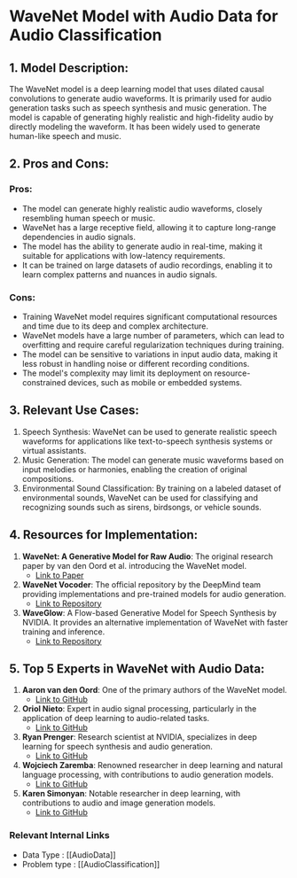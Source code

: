 # WaveNet Model with Audio Data for Audio Classification

## 1. Model Description:
The WaveNet model is a deep learning model that uses dilated causal convolutions to generate audio waveforms. It is primarily used for audio generation tasks such as speech synthesis and music generation. The model is capable of generating highly realistic and high-fidelity audio by directly modeling the waveform. It has been widely used to generate human-like speech and music.

## 2. Pros and Cons:
### Pros:
- The model can generate highly realistic audio waveforms, closely resembling human speech or music.
- WaveNet has a large receptive field, allowing it to capture long-range dependencies in audio signals.
- The model has the ability to generate audio in real-time, making it suitable for applications with low-latency requirements.
- It can be trained on large datasets of audio recordings, enabling it to learn complex patterns and nuances in audio signals.

### Cons:
- Training WaveNet model requires significant computational resources and time due to its deep and complex architecture.
- WaveNet models have a large number of parameters, which can lead to overfitting and require careful regularization techniques during training.
- The model can be sensitive to variations in input audio data, making it less robust in handling noise or different recording conditions.
- The model's complexity may limit its deployment on resource-constrained devices, such as mobile or embedded systems.

## 3. Relevant Use Cases:
1. Speech Synthesis: WaveNet can be used to generate realistic speech waveforms for applications like text-to-speech synthesis systems or virtual assistants.
2. Music Generation: The model can generate music waveforms based on input melodies or harmonies, enabling the creation of original compositions.
3. Environmental Sound Classification: By training on a labeled dataset of environmental sounds, WaveNet can be used for classifying and recognizing sounds such as sirens, birdsongs, or vehicle sounds.

## 4. Resources for Implementation:
1. **WaveNet: A Generative Model for Raw Audio**: The original research paper by van den Oord et al. introducing the WaveNet model.
   - [Link to Paper](https://arxiv.org/abs/1609.03499)
2. **WaveNet Vocoder**: The official repository by the DeepMind team providing implementations and pre-trained models for audio generation.
   - [Link to Repository](https://github.com/r9y9/wavenet_vocoder)
3. **WaveGlow**: A Flow-based Generative Model for Speech Synthesis by NVIDIA. It provides an alternative implementation of WaveNet with faster training and inference.
   - [Link to Repository](https://github.com/NVIDIA/waveglow)

## 5. Top 5 Experts in WaveNet with Audio Data:
1. **Aaron van den Oord**: One of the primary authors of the WaveNet model.
   - [Link to GitHub](https://github.com/magenta)
2. **Oriol Nieto**: Expert in audio signal processing, particularly in the application of deep learning to audio-related tasks.
   - [Link to GitHub](https://github.com/urinieto)
3. **Ryan Prenger**: Research scientist at NVIDIA, specializes in deep learning for speech synthesis and audio generation.
   - [Link to GitHub](https://github.com/r9y9)
4. **Wojciech Zaremba**: Renowned researcher in deep learning and natural language processing, with contributions to audio generation models.
   - [Link to GitHub](https://github.com/wojzaremba)
5. **Karen Simonyan**: Notable researcher in deep learning, with contributions to audio and image generation models.
   - [Link to GitHub](https://github.com/KarenSimonyan)


 ### Relevant Internal Links
- Data Type : [[AudioData]]
- Problem type : [[AudioClassification]]
